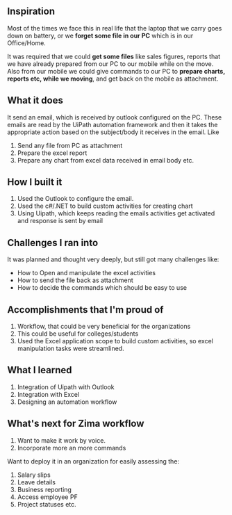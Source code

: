 ## Inspiration
Most of the times we face this in real life that the laptop that we carry goes down on battery, or we **forget some file in our PC** which is in our Office/Home.

It was required that we could **get some files** like sales figures, reports that we have already prepared from our PC to our mobile while on the move. Also from our mobile we could give commands to our PC to **prepare charts, reports etc, while we moving**, and get back on the mobile as attachment.

## What it does
It send  an email, which is received by outlook configured on the PC. These emails are read by the UiPath automation framework and then it takes the appropriate action based on the subject/body it receives in the email.
Like
1. Send any file from PC as attachment
2. Prepare the excel report
3. Prepare any chart from excel data received in email body etc.

## How I built it
1. Used the Outlook to configure the email.
2. Used the c#/.NET to build custom activities for creating chart
3. Using Uipath, which keeps reading the emails activities get activated and response is sent by email 

## Challenges I ran into
It was planned and thought very deeply, but still got many challenges like:
- How to Open and manipulate the excel activities
- How to send the file back as attachment
- How to decide the commands which should be easy to use

## Accomplishments that I'm proud of
1. Workflow, that could be very beneficial for the organizations
2. This could be useful for colleges/students
3. Used the Excel application scope to build custom activities, so excel manipulation tasks were streamlined.

## What I learned
1. Integration of Uipath with Outlook
2. Integration with Excel
3. Designing an automation workflow

## What's next for Zima workflow
1. Want to make it work by voice.
2. Incorporate more an more commands

Want to deploy it in an organization for easily assessing the: 
1. Salary slips
2. Leave details
3. Business reporting
4. Access employee PF
5. Project statuses etc.

